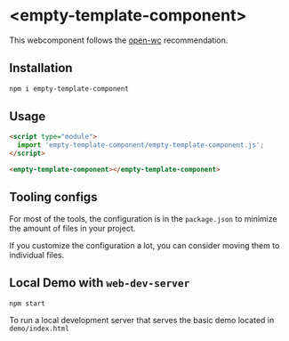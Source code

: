 # \<empty-template-component>

This webcomponent follows the [open-wc](https://github.com/open-wc/open-wc) recommendation.

## Installation

```bash
npm i empty-template-component
```

## Usage

```html
<script type="module">
  import 'empty-template-component/empty-template-component.js';
</script>

<empty-template-component></empty-template-component>
```



## Tooling configs

For most of the tools, the configuration is in the `package.json` to minimize the amount of files in your project.

If you customize the configuration a lot, you can consider moving them to individual files.

## Local Demo with `web-dev-server`

```bash
npm start
```

To run a local development server that serves the basic demo located in `demo/index.html`
